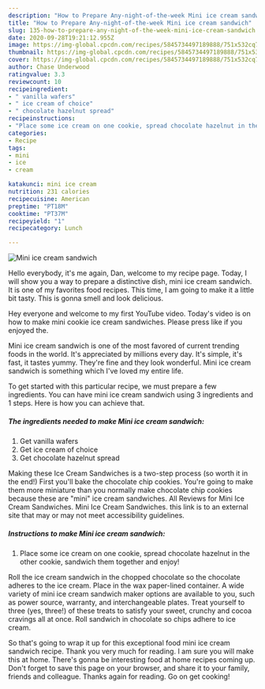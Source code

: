 ```yaml
---
description: "How to Prepare Any-night-of-the-week Mini ice cream sandwich"
title: "How to Prepare Any-night-of-the-week Mini ice cream sandwich"
slug: 135-how-to-prepare-any-night-of-the-week-mini-ice-cream-sandwich
date: 2020-09-28T19:21:12.955Z
image: https://img-global.cpcdn.com/recipes/5845734497189888/751x532cq70/mini-ice-cream-sandwich-recipe-main-photo.jpg
thumbnail: https://img-global.cpcdn.com/recipes/5845734497189888/751x532cq70/mini-ice-cream-sandwich-recipe-main-photo.jpg
cover: https://img-global.cpcdn.com/recipes/5845734497189888/751x532cq70/mini-ice-cream-sandwich-recipe-main-photo.jpg
author: Chase Underwood
ratingvalue: 3.3
reviewcount: 10
recipeingredient:
- " vanilla wafers"
- " ice cream of choice"
- " chocolate hazelnut spread"
recipeinstructions:
- "Place some ice cream on one cookie, spread chocolate hazelnut in the other cookie, sandwich them together and enjoy!"
categories:
- Recipe
tags:
- mini
- ice
- cream

katakunci: mini ice cream 
nutrition: 231 calories
recipecuisine: American
preptime: "PT18M"
cooktime: "PT37M"
recipeyield: "1"
recipecategory: Lunch

---
```



![Mini ice cream sandwich](https://img-global.cpcdn.com/recipes/5845734497189888/751x532cq70/mini-ice-cream-sandwich-recipe-main-photo.jpg)

Hello everybody, it's me again, Dan, welcome to my recipe page. Today, I will show you a way to prepare a distinctive dish, mini ice cream sandwich. It is one of my favorites food recipes. This time, I am going to make it a little bit tasty. This is gonna smell and look delicious.

Hey everyone and welcome to my first YouTube video. Today&#39;s video is on how to make mini cookie ice cream sandwiches. Please press like if you enjoyed the.

Mini ice cream sandwich is one of the most favored of current trending foods in the world. It's appreciated by millions every day. It's simple, it's fast, it tastes yummy. They're fine and they look wonderful. Mini ice cream sandwich is something which I've loved my entire life.


To get started with this particular recipe, we must prepare a few ingredients. You can have mini ice cream sandwich using 3 ingredients and 1 steps. Here is how you can achieve that.

##### The ingredients needed to make Mini ice cream sandwich:

1. Get  vanilla wafers
1. Get  ice cream of choice
1. Get  chocolate hazelnut spread


Making these Ice Cream Sandwiches is a two-step process (so worth it in the end!) First you&#39;ll bake the chocolate chip cookies. You&#39;re going to make them more miniature than you normally make chocolate chip cookies because these are &#34;mini&#34; ice cream sandwiches. All Reviews for Mini Ice Cream Sandwiches. Mini Ice Cream Sandwiches. this link is to an external site that may or may not meet accessibility guidelines. 

##### Instructions to make Mini ice cream sandwich:

1. Place some ice cream on one cookie, spread chocolate hazelnut in the other cookie, sandwich them together and enjoy!


Roll the ice cream sandwich in the chopped chocolate so the chocolate adheres to the ice cream. Place in the wax paper-lined container. A wide variety of mini ice cream sandwich maker options are available to you, such as power source, warranty, and interchangeable plates. Treat yourself to three (yes, three!) of these treats to satisfy your sweet, crunchy and cocoa cravings all at once. Roll sandwich in chocolate so chips adhere to ice cream. 

So that's going to wrap it up for this exceptional food mini ice cream sandwich recipe. Thank you very much for reading. I am sure you will make this at home. There's gonna be interesting food at home recipes coming up. Don't forget to save this page on your browser, and share it to your family, friends and colleague. Thanks again for reading. Go on get cooking!
